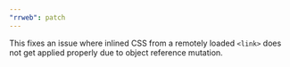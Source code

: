 ```yaml
---
"rrweb": patch
---
```


This fixes an issue where inlined CSS from a remotely loaded `<link>` does not get applied properly due to object reference mutation.
